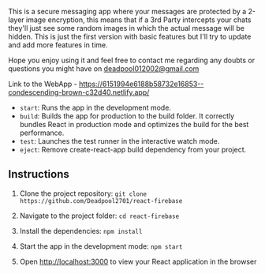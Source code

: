 This is a secure messaging app where your messages are protected by a 2-layer image encryption, this means that if a 3rd Party intercepts your chats they'll just see some random images in which the actual message will be hidden.
This is just the first version with basic features but I'll try to update and add more features in time.

Hope you enjoy using it and feel free to contact me regarding any doubts or questions you might have on deadpool012002@gmail.com

Link to the WebApp - https://6151994e6188b58732e16853--condescending-brown-c32d40.netlify.app/


- `start`: Runs the app in the development mode.
- `build`: Builds the app for production to the build folder. It correctly
  bundles React in production mode and optimizes the build for the best
  performance.
- `test`: Launches the test runner in the interactive watch mode.
- `eject`: Remove create-react-app build dependency from your project.

## Instructions

1. Clone the project repository:
   `git clone https://github.com/Deadpool2701/react-firebase`

2. Navigate to the project folder: `cd react-firebase`

3. Install the dependencies: `npm install`

4. Start the app in the development mode: `npm start`


5. Open [http://localhost:3000](http://localhost:3000) to view your React
   application in the browser

